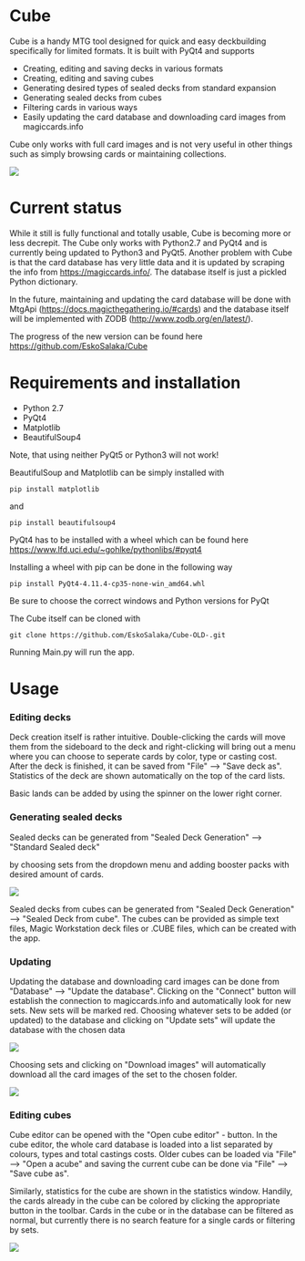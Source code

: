 # Cube

Cube is a handy MTG tool designed for quick and easy deckbuilding
specifically for limited formats. It is built with PyQt4 and supports

* Creating, editing and saving decks in various formats
* Creating, editing and saving cubes
* Generating desired types of sealed decks from standard expansion
* Generating sealed decks from cubes
* Filtering cards in various ways
* Easily updating the card database and downloading card images from
magiccards.info

Cube only works with full card images and is not very useful in other
things such as simply browsing cards or maintaining collections.

<img src="git_images\Capture1.JPG">

# Current status

While it still is fully functional and totally usable, Cube is becoming
more or less decrepit. The Cube only works with Python2.7 and PyQt4 and is currently being updated
to Python3 and PyQt5. Another problem with Cube is that the card database has very little data and it is updated
by scraping the info from https://magiccards.info/. The database itself is just a pickled Python dictionary.

In the future, maintaining and updating the card database will be done with MtgApi (https://docs.magicthegathering.io/#cards)
and the database itself will be implemented with ZODB (http://www.zodb.org/en/latest/).

The progress of the new version can be found here https://github.com/EskoSalaka/Cube

# Requirements and installation

* Python 2.7
* PyQt4
* Matplotlib
* BeautifulSoup4

Note, that using neither PyQt5 or Python3 will not work!

BeautifulSoup and Matplotlib can be simply installed with

```
pip install matplotlib
```
and
```
pip install beautifulsoup4
```

PyQt4 has to be installed with a wheel which can be found here
https://www.lfd.uci.edu/~gohlke/pythonlibs/#pyqt4

Installing a wheel with pip can be done in the following way
```
pip install PyQt4-4.11.4-cp35-none-win_amd64.whl
```

Be sure to choose the correct windows and Python versions for PyQt

The Cube itself can be cloned with

```
git clone https://github.com/EskoSalaka/Cube-OLD-.git
```

Running Main.py will run the app.


# Usage

### Editing decks

Deck creation itself is rather intuitive. Double-clicking the cards will move them from the sideboard
to the deck and right-clicking will bring out a menu where you can choose to seperate cards by color, type or
casting cost. After the deck is finished, it can be saved from "File" --> "Save deck as". Statistics of the deck
are shown automatically on the top of the card lists.

Basic lands can be added by using the spinner on the lower right corner.

### Generating sealed decks

Sealed decks can be generated from "Sealed Deck Generation" --> "Standard Sealed deck"

by choosing sets from the dropdown menu and adding booster packs with desired amount of cards.

<img src="git_images\Capture2.JPG">


Sealed decks from cubes can be generated from "Sealed Deck Generation" --> "Sealed Deck from cube".
The cubes can be provided as simple text files, Magic Workstation deck files or .CUBE files, which can be created with the app.

### Updating

Updating the database and downloading card images can be done from "Database" --> "Update the database".
Clicking on the "Connect" button will establish the connection to magiccards.info and automatically look for new sets.
New sets will be marked red. Choosing whatever sets to be added (or updated) to the database and clicking on "Update sets"
will update the database with the chosen data

<img src="git_images\Capture5.JPG">

Choosing sets and clicking on "Download images" will automatically download all the card images of the set
to the chosen folder.

<img src="git_images\Capture4.JPG">

### Editing cubes

Cube editor can be opened with the "Open cube editor" - button. In the cube editor, the whole card database is loaded into a list separated by colours, types and
total castings costs. Older cubes can be loaded via "File" --> "Open a acube" and saving the current cube can be done via  "File" --> "Save cube as".

Similarly, statistics for the cube are shown in the statistics window. Handily, the cards already in the cube can be colored by
clicking the appropriate button in the toolbar. Cards in the cube or in the database can be filtered as normal, but currently there is no
search feature for a single cards or filtering by sets.

<img src="git_images\Capture6.JPG">